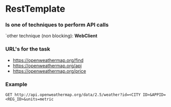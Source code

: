 # RestTemplate
### Is one of techniques to perform API calls

`other technique (non blocking): **WebClient**


### URL's for the task
- https://openweathermap.org/find
- https://openweathermap.org/api
- https://openweathermap.org/price

### Example
`GET http://api.openweathermap.org/data/2.5/weather?id=<CITY ID>&APPID=<REG_ID>&units=metric`